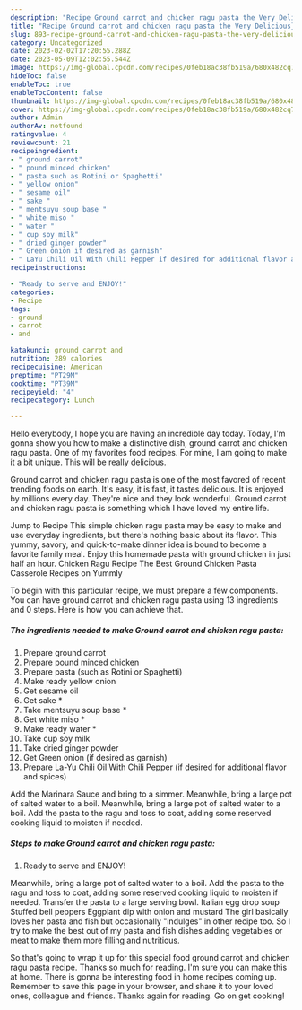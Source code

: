 ```yaml
---
description: "Recipe Ground carrot and chicken ragu pasta the Very Delicious}"
title: "Recipe Ground carrot and chicken ragu pasta the Very Delicious}"
slug: 893-recipe-ground-carrot-and-chicken-ragu-pasta-the-very-delicious
category: Uncategorized
date: 2023-02-02T17:20:55.288Z
date: 2023-05-09T12:02:55.544Z
image: https://img-global.cpcdn.com/recipes/0feb18ac38fb519a/680x482cq70/ground-carrot-and-chicken-ragu-pasta-recipe-main-photo.jpg
hideToc: false
enableToc: true
enableTocContent: false
thumbnail: https://img-global.cpcdn.com/recipes/0feb18ac38fb519a/680x482cq70/ground-carrot-and-chicken-ragu-pasta-recipe-main-photo.jpg
cover: https://img-global.cpcdn.com/recipes/0feb18ac38fb519a/680x482cq70/ground-carrot-and-chicken-ragu-pasta-recipe-main-photo.jpg
author: Admin
authorAv: notfound
ratingvalue: 4
reviewcount: 21
recipeingredient:
- " ground carrot"
- " pound minced chicken"
- " pasta such as Rotini or Spaghetti"
- " yellow onion"
- " sesame oil"
- " sake "
- " mentsuyu soup base "
- " white miso "
- " water "
- " cup soy milk"
- " dried ginger powder"
- " Green onion if desired as garnish"
- " LaYu Chili Oil With Chili Pepper if desired for additional flavor and spices"
recipeinstructions:

- "Ready to serve and ENJOY!"
categories:
- Recipe
tags:
- ground
- carrot
- and

katakunci: ground carrot and 
nutrition: 289 calories
recipecuisine: American
preptime: "PT29M"
cooktime: "PT39M"
recipeyield: "4"
recipecategory: Lunch

---
```



Hello everybody, I hope you are having an incredible day today. Today, I'm gonna show you how to make a distinctive dish, ground carrot and chicken ragu pasta. One of my favorites food recipes. For mine, I am going to make it a bit unique. This will be really delicious.

Ground carrot and chicken ragu pasta is one of the most favored of recent trending foods on earth. It's easy, it is fast, it tastes delicious. It is enjoyed by millions every day. They're nice and they look wonderful. Ground carrot and chicken ragu pasta is something which I have loved my entire life.

Jump to Recipe This simple chicken ragu pasta may be easy to make and use everyday ingredients, but there&#39;s nothing basic about its flavor. This yummy, savory, and quick-to-make dinner idea is bound to become a favorite family meal. Enjoy this homemade pasta with ground chicken in just half an hour. Chicken Ragu Recipe The Best Ground Chicken Pasta Casserole Recipes on Yummly


To begin with this particular recipe, we must prepare a few components. You can have ground carrot and chicken ragu pasta using 13 ingredients and 0 steps. Here is how you can achieve that.

<!--inarticleads1-->

##### The ingredients needed to make Ground carrot and chicken ragu pasta:

1. Prepare  ground carrot
1. Prepare  pound minced chicken
1. Prepare  pasta (such as Rotini or Spaghetti)
1. Make ready  yellow onion
1. Get  sesame oil
1. Get  sake *
1. Take  mentsuyu soup base *
1. Get  white miso *
1. Make ready  water *
1. Take  cup soy milk
1. Take  dried ginger powder
1. Get  Green onion (if desired as garnish)
1. Prepare  La-Yu Chili Oil With Chili Pepper (if desired for additional flavor and spices)


Add the Marinara Sauce and bring to a simmer. Meanwhile, bring a large pot of salted water to a boil. Meanwhile, bring a large pot of salted water to a boil. Add the pasta to the ragu and toss to coat, adding some reserved cooking liquid to moisten if needed. 

<!--inarticleads2-->

##### Steps to make Ground carrot and chicken ragu pasta:


1. Ready to serve and ENJOY!

Meanwhile, bring a large pot of salted water to a boil. Add the pasta to the ragu and toss to coat, adding some reserved cooking liquid to moisten if needed. Transfer the pasta to a large serving bowl. Italian egg drop soup Stuffed bell peppers Eggplant dip with onion and mustard The girl basically loves her pasta and fish but occasionally &#34;indulges&#34; in other recipe too. So I try to make the best out of my pasta and fish dishes adding vegetables or meat to make them more filling and nutritious. 

So that's going to wrap it up for this special food ground carrot and chicken ragu pasta recipe. Thanks so much for reading. I'm sure you can make this at home. There is gonna be interesting food in home recipes coming up. Remember to save this page in your browser, and share it to your loved ones, colleague and friends. Thanks again for reading. Go on get cooking!
